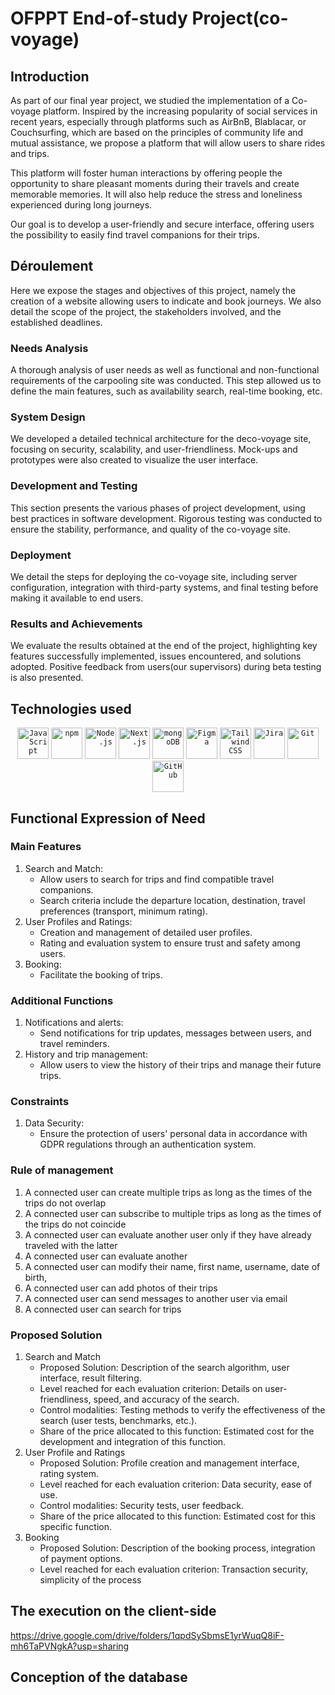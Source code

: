 # OFPPT End-of-study Project(co-voyage)
## Introduction
As part of our final year project, we studied the implementation of a Co-voyage platform. Inspired by the increasing popularity of social services in recent years, especially through platforms such as AirBnB, Blablacar, or Couchsurfing, which are based on the principles of community life and mutual assistance, we propose a platform that will allow users to share rides and trips.

This platform will foster human interactions by offering people the opportunity to share pleasant moments during their travels and create memorable memories. It will also help reduce the stress and loneliness experienced during long journeys.

Our goal is to develop a user-friendly and secure interface, offering users the possibility to easily find travel companions for their trips.

## Déroulement
Here we expose the stages and objectives of this project, namely the creation of a website allowing users to indicate and book journeys. We also detail the scope of the project, the stakeholders involved, and the established deadlines.

### Needs Analysis
A thorough analysis of user needs as well as functional and non-functional requirements of the carpooling site was conducted. This step allowed us to define the main features, such as availability search, real-time booking, etc.
### System Design
We developed a detailed technical architecture for the deco-voyage site, focusing on security, scalability, and user-friendliness. Mock-ups and prototypes were also created to visualize the user interface.
### Development and Testing
This section presents the various phases of project development, using best practices in software development. Rigorous testing was conducted to ensure the stability, performance, and quality of the co-voyage site.
### Deployment
We detail the steps for deploying the co-voyage site, including server configuration, integration with third-party systems, and final testing before making it available to end users.
### Results and Achievements
We evaluate the results obtained at the end of the project, highlighting key features successfully implemented, issues encountered, and solutions adopted. Positive feedback from users(our supervisors) during beta testing is also presented.

## Technologies used
<div align="center">
	<code><img width="50" src="https://user-images.githubusercontent.com/25181517/117447155-6a868a00-af3d-11eb-9cfe-245df15c9f3f.png" alt="JavaScript" title="JavaScript"/></code>
	<code><img width="50" src="https://user-images.githubusercontent.com/25181517/121401671-49102800-c959-11eb-9f6f-74d49a5e1774.png" alt="npm" title="npm"/></code>
	<code><img width="50" src="https://user-images.githubusercontent.com/25181517/183568594-85e280a7-0d7e-4d1a-9028-c8c2209e073c.png" alt="Node.js" title="Node.js"/></code>
	<code><img width="50" src="https://github.com/marwin1991/profile-technology-icons/assets/136815194/5f8c622c-c217-4649-b0a9-7e0ee24bd704" alt="Next.js" title="Next.js"/></code>
	<code><img width="50" src="https://user-images.githubusercontent.com/25181517/182884177-d48a8579-2cd0-447a-b9a6-ffc7cb02560e.png" alt="mongoDB" title="mongoDB"/></code>
	<code><img width="50" src="https://user-images.githubusercontent.com/25181517/189715289-df3ee512-6eca-463f-a0f4-c10d94a06b2f.png" alt="Figma" title="Figma"/></code>
	<code><img width="50" src="https://user-images.githubusercontent.com/25181517/202896760-337261ed-ee92-4979-84c4-d4b829c7355d.png" alt="Tailwind CSS" title="Tailwind CSS"/></code>
	<code><img width="50" src="https://user-images.githubusercontent.com/25181517/183912952-83784e94-629d-4c34-a961-ae2ae795b662.png" alt="Jira" title="Jira"/></code>
	<code><img width="50" src="https://user-images.githubusercontent.com/25181517/192108372-f71d70ac-7ae6-4c0d-8395-51d8870c2ef0.png" alt="Git" title="Git"/></code>
	<code><img width="50" src="https://user-images.githubusercontent.com/25181517/192108374-8da61ba1-99ec-41d7-80b8-fb2f7c0a4948.png" alt="GitHub" title="GitHub"/></code>
</div>

## Functional Expression of Need
### Main Features
1. Search and Match:
   - Allow users to search for trips and find compatible travel companions.
   - Search criteria include the departure location, destination, travel preferences (transport, minimum rating).
2. User Profiles and Ratings:
   - Creation and management of detailed user profiles.
   - Rating and evaluation system to ensure trust and safety among users.
3. Booking:
   - Facilitate the booking of trips.
### Additional Functions
1. Notifications and alerts:
	- Send notifications for trip updates, messages between users, and travel reminders.
2. History and trip management:
	- Allow users to view the history of their trips and manage their future trips.
### Constraints
1. Data Security:
	- Ensure the protection of users' personal data in accordance with GDPR regulations through an authentication system.
### Rule of management
1. A connected user can create multiple trips as long as the times of the trips do not overlap
2. A connected user can subscribe to multiple trips as long as the times of the trips do not coincide
3. A connected user can evaluate another user only if they have already traveled with the latter
4. A connected user can evaluate another
5. A connected user can modify their name, first name, username, date of birth,
6. A connected user can add photos of their trips
7. A connected user can send messages to another user via email
8. A connected user can search for trips
### Proposed Solution
1. Search and Match
   - Proposed Solution: Description of the search algorithm, user interface, result filtering.
   - Level reached for each evaluation criterion: Details on user-friendliness, speed, and accuracy of the search.
   - Control modalities: Testing methods to verify the effectiveness of the search (user tests, benchmarks, etc.).
   - Share of the price allocated to this function: Estimated cost for the development and integration of this function.
2. User Profile and Ratings
   - Proposed Solution: Profile creation and management interface, rating system.
   - Level reached for each evaluation criterion: Data security, ease of use.
   - Control modalities: Security tests, user feedback.
   - Share of the price allocated to this function: Estimated cost for this specific function.
3. Booking
   - Proposed Solution: Description of the booking process, integration of payment options.
   - Level reached for each evaluation criterion: Transaction security, simplicity of the process

## The execution on the client-side
https://drive.google.com/drive/folders/1qpdSySbmsE1yrWuqQ8iF-mh6TaPVNgkA?usp=sharing

## Conception of the database
